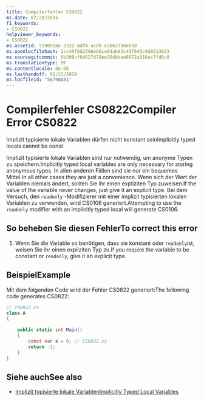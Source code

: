 ```yaml
---
title: Compilerfehler CS0822
ms.date: 07/20/2015
f1_keywords:
- CS0822
helpviewer_keywords:
- CS0822
ms.assetid: 519091be-2332-4df4-acd9-e3b633966b3d
ms.openlocfilehash: 2cc46f8d2396eb6ce84ab03c45f645c9d8513693
ms.sourcegitcommit: 6b308cf6d627d78ee36dbbae8972a310ac7fd6c8
ms.translationtype: MT
ms.contentlocale: de-DE
ms.lasthandoff: 01/23/2019
ms.locfileid: "56798681"
---
```

# <a name="compiler-error-cs0822"></a><span data-ttu-id="e6e21-102">Compilerfehler CS0822</span><span class="sxs-lookup"><span data-stu-id="e6e21-102">Compiler Error CS0822</span></span>
<span data-ttu-id="e6e21-103">Implizit typisierte lokale Variablen dürfen nicht konstant sein</span><span class="sxs-lookup"><span data-stu-id="e6e21-103">Implicitly typed locals cannot be const</span></span>  
  
 <span data-ttu-id="e6e21-104">Implizit typisierte lokale Variablen sind nur notwendig, um anonyme Typen zu speichern.</span><span class="sxs-lookup"><span data-stu-id="e6e21-104">Implicitly typed local variables are only necessary for storing anonymous types.</span></span> <span data-ttu-id="e6e21-105">In allen anderen Fällen sind sie nur ein bequemes Mittel.</span><span class="sxs-lookup"><span data-stu-id="e6e21-105">In all other cases they are just a convenience.</span></span> <span data-ttu-id="e6e21-106">Wenn sich der Wert der Variablen niemals ändert, sollten Sie ihr einen expliziten Typ zuweisen.</span><span class="sxs-lookup"><span data-stu-id="e6e21-106">If the value of the variable never changes, just give it an explicit type.</span></span> <span data-ttu-id="e6e21-107">Bei dem Versuch, den `readonly` -Modifizierer mit einer implizit typisierten lokalen Variablen zu verwenden, wird CS0106 generiert.</span><span class="sxs-lookup"><span data-stu-id="e6e21-107">Attempting to use the `readonly` modifier with an implicitly typed local will generate CS0106.</span></span>  
  
## <a name="to-correct-this-error"></a><span data-ttu-id="e6e21-108">So beheben Sie diesen Fehler</span><span class="sxs-lookup"><span data-stu-id="e6e21-108">To correct this error</span></span>  
  
1.  <span data-ttu-id="e6e21-109">Wenn Sie die Variable so benötigen, dass sie konstant oder `readonly`ist, weisen Sie ihr einen expliziten Typ zu.</span><span class="sxs-lookup"><span data-stu-id="e6e21-109">If you require the variable to be constant or `readonly`, give it an explicit type.</span></span>  
  
## <a name="example"></a><span data-ttu-id="e6e21-110">Beispiel</span><span class="sxs-lookup"><span data-stu-id="e6e21-110">Example</span></span>  
 <span data-ttu-id="e6e21-111">Mit dem folgenden Code wird der Fehler CS0822 generiert:</span><span class="sxs-lookup"><span data-stu-id="e6e21-111">The following code generates CS0822:</span></span>  
  
```csharp  
// cs0822.cs  
class A  
{  
  
    public static int Main()  
    {  
        const var x = 0; // CS0822.cs  
        return -1;  
    }  
}  
```  
  
## <a name="see-also"></a><span data-ttu-id="e6e21-112">Siehe auch</span><span class="sxs-lookup"><span data-stu-id="e6e21-112">See also</span></span>

- [<span data-ttu-id="e6e21-113">Implizit typisierte lokale Variablen</span><span class="sxs-lookup"><span data-stu-id="e6e21-113">Implicitly Typed Local Variables</span></span>](../../csharp/programming-guide/classes-and-structs/implicitly-typed-local-variables.md)
